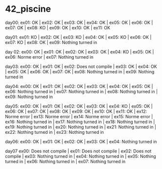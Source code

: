 # 42_piscine

day00: ex01: OK | ex02: OK | ex03: OK | ex04: OK | ex05: OK | ex06: OK | ex07: OK | ex08: KO | ex09: OK | ex10: OK | ex11: OK

day01: ex01: KO | ex02: OK | ex03: KO | ex04: OK | ex05: KO | ex06: OK | ex07: KO | ex08: OK | ex09: Nothing turned in

day 02: ex00: OK | ex01: OK | ex02: OK | ex03: OK | ex04: KO | ex05: OK | ex06: Norme error | ex07: Nothing turned in

day03:  ex00: OK | ex01: OK | ex02: Does not compile | ex03: OK | ex04: OK | ex05: OK | ex06: OK | ex07: OK | ex08: Nothing turned in | ex09: Nothing turned in

day04:  ex00: OK | ex01: OK | ex02: OK | ex03: OK | ex04: OK | ex05: OK | ex06: Nothing turned in | ex07: Nothing turned in | ex08: Nothing turned in | ex09: Nothing turned in

day05:  ex00: OK | ex01: OK | ex02: OK | ex03: OK | ex04: KO | ex05: OK | ex06: OK | ex07: OK | ex08: OK | ex09: OK | ex10: OK | ex11: OK | ex12: Norme error | ex13: Norme error | ex14: Norme error | ex15: Norme error | ex16: Nothing turned in | ex17: Nothing turned in | ex18: Nothing turned in | ex19: Nothing turned in | ex20: Nothing turned in | ex21: Nothing turned in | ex22: Nothing turned in | ex23: Nothing turned in

day06: ex00: OK | ex01: OK | ex02: OK | ex03: OK | ex04: Nothing turned in

day07 ex00: Does not compile | ex01: Does not compile | ex02: Does not compile | ex03: Nothing turned in | ex04: Nothing turned in | ex05: Nothing turned in | ex06: Nothing turned in | ex07: Nothing turned in















